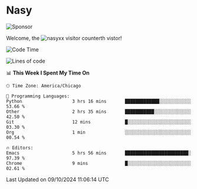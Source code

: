 # Nasy

<!--
<p align="center">
<img height="200" src="https://github-readme-stats.vercel.app/api?username=nasyxx&count_private=true&show_icons=true&theme=dracula&include_all_commits=true"/>
<img height="200" src="https://github-readme-stats.vercel.app/api/top-langs/?username=nasyxx&theme=dracula&hide=html,jupyter+notebook&count_private=true&show_icons=true"/>
</p>

  
----------------
-->

![Sponsor](https://img.shields.io/static/v1.svg?label=Sponsor&message=%E2%9D%A4&logo=GitHub&style=flat&color=pink)
 
Welcome, the ![nasyxx visitor counter](https://count.getloli.com/get/@nasyxx?theme=rule34)th vistor!
 
<!--START_SECTION:waka-->
![Code Time](http://img.shields.io/badge/Code%20Time-4%2C691%20hrs%2054%20mins-blue)

![Lines of code](https://img.shields.io/badge/From%20Hello%20World%20I%27ve%20Written-0%20lines%20of%20code-blue)

📊 **This Week I Spent My Time On** 

```text
🕑︎ Time Zone: America/Chicago

💬 Programming Languages: 
Python                   3 hrs 16 mins       █████████████░░░░░░░░░░░░   53.66 % 
Other                    2 hrs 35 mins       ███████████░░░░░░░░░░░░░░   42.50 % 
Git                      12 mins             █░░░░░░░░░░░░░░░░░░░░░░░░   03.30 % 
Org                      1 min               ░░░░░░░░░░░░░░░░░░░░░░░░░   00.54 % 

🔥 Editors: 
Emacs                    5 hrs 56 mins       ████████████████████████░   97.39 % 
Chrome                   9 mins              █░░░░░░░░░░░░░░░░░░░░░░░░   02.61 % 
```


 Last Updated on 09/10/2024 11:06:14 UTC
<!--END_SECTION:waka-->

<!-- ![visitors](https://visitor-badge.laobi.icu/badge?page_id=nasyxx.nasyxx) -->
